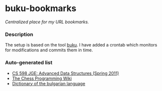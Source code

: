 # buku-bookmarks

_Centralized place for my URL bookmarks._

### Description

The setup is based on the tool [buku](https://github.com/jarun/buku).
I have added a crontab which monitors for modifications and commits them in time.

### Auto-generated list

- [CS 598 JGE: Advanced Data Structures (Spring 2011)](https://jeffe.cs.illinois.edu/teaching/datastructures/2011/projects.html) <!-- TAGS: algorithms,course,cs -->
- [The Chess Programming Wiki](https://www.chessprogramming.org/Main_Page) <!-- TAGS: chess,cs,wiki -->
- [Dictionary of the bulgarian language](https://ibl.bas.bg/rbe/lang/bg/) <!-- TAGS: dictionary,languages -->
